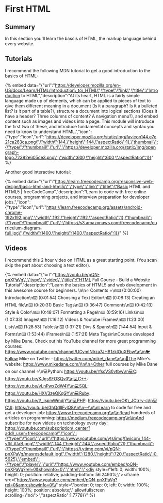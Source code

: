 # First HTML

## Summary

In this section you'll learn the bascis of HTML, the markup language behind every website.

## Tutorials

I recommend the following MDN tutorial to get a good introduction to the basics of HTML:

{% embed data="{\"url\":\"https://developer.mozilla.org/en-US/docs/Learn/HTML/Introduction\_to\_HTML\",\"type\":\"link\",\"title\":\"Introduction to HTML\",\"description\":\"At its heart, HTML is a fairly simple language made up of elements, which can be applied to pieces of text to give them different meaning in a document \(Is it a paragraph? Is it a bulleted list? Is it part of a table?\), structure a document into logical sections \(Does it have a header? Three columns of content? A navigation menu?\), and embed content such as images and videos into a page. This module will introduce the first two of these, and introduce fundamental concepts and syntax you need to know to understand HTML.\",\"icon\":{\"type\":\"icon\",\"url\":\"https://developer.mozilla.org/static/img/favicon144.e7e21ca263ca.png\",\"width\":144,\"height\":144,\"aspectRatio\":1},\"thumbnail\":{\"type\":\"thumbnail\",\"url\":\"https://developer.mozilla.org/static/img/opengraph-logo.72382e605ce3.png\",\"width\":600,\"height\":600,\"aspectRatio\":1}}" %}

Another good interactive tutorial:

{% embed data="{\"url\":\"https://learn.freecodecamp.org/responsive-web-design/basic-html-and-html5/\",\"type\":\"link\",\"title\":\"Basic HTML and HTML5 \| freeCodeCamp\",\"description\":\"Learn to code with free online courses, programming projects, and interview preparation for developer jobs.\",\"icon\":{\"type\":\"icon\",\"url\":\"https://learn.freecodecamp.org/assets/android-chrome-192x192.png\",\"width\":192,\"height\":192,\"aspectRatio\":1},\"thumbnail\":{\"type\":\"thumbnail\",\"url\":\"https://s3.amazonaws.com/freecodecamp/curriculum-diagram-full.jpg\",\"width\":1400,\"height\":1400,\"aspectRatio\":1}}" %}

## Videos

I recommend this 2 hour video on HTML as a great starting point. \(You scan skip the part about choosing a text editor\).

{% embed data="{\"url\":\"https://youtu.be/pQN-pnXPaVg\",\"type\":\"video\",\"title\":\"HTML Full Course - Build a Website Tutorial\",\"description\":\"Learn the basics of HTML5 and web development in this awesome course for beginners. \\n\\n⭐️ Contents ⭐️\\n⌨️ \(0:00:00\) Introduction\\n⌨️ \(0:01:54\) Choosing a Text Editor\\n⌨️ \(0:08:13\) Creating an HTML file\\n⌨️ \(0:20:31\) Basic Tags\\n⌨️ \(0:36:47\) Comments\\n⌨️ \(0:42:13\) Style & Color\\n⌨️ \(0:48:07\) Formatting a Page\\n⌨️ \(0:59:16\) Links\\n⌨️ \(1:07:33\) Images\\n⌨️ \(1:16:12\) Videos & Youtube iFrames\\n⌨️ \(1:23:00\) Lists\\n⌨️ \(1:28:53\) Tables\\n⌨️ \(1:37:21\) Divs & Spans\\n⌨️ \(1:44:54\) Input & Forms\\n⌨️ \(1:53:44\) iFrames\\n⌨️ \(1:57:21\) Meta Tags\\n\\nCourse developed by Mike Dane. Check out his YouTube channel for more great programming courses: https://www.youtube.com/channel/UCvmINlrza7JHB1zkIOuXEbw\\n\\n🐦Follow Mike on Twitter - https://twitter.com/mike\_dane\\n\\n🔗The Mike\'s website: https://www.mikedane.com/\\n\\n⭐️Other full courses by Mike Dane on our channel ⭐️\\n💻Python: https://youtu.be/rfscVS0vtbw\\n💻C: https://youtu.be/KJgsSFOSQv0\\n💻C++: https://youtu.be/vLnPwxZdW4Y\\n💻SQL: https://youtu.be/HXV3zeQKqGY\\n💻Ruby: https://youtu.be/t\_ispmWmdjY\\n💻PHP: https://youtu.be/OK\_JCtrrv-c\\n💻C\#: https://youtu.be/GhQdlIFylQ8\\n\\n--\\n\\nLearn to code for free and get a developer job: https://www.freecodecamp.org\\n\\nRead hundreds of articles on programming: https://medium.freecodecamp.org\\n\\nAnd subscribe for new videos on technology every day: https://youtube.com/subscription\_center?add\_user=freecodecamp\",\"icon\":{\"type\":\"icon\",\"url\":\"https://www.youtube.com/yts/img/favicon\_144-vfliLAfaB.png\",\"width\":144,\"height\":144,\"aspectRatio\":1},\"thumbnail\":{\"type\":\"thumbnail\",\"url\":\"https://i.ytimg.com/vi/pQN-pnXPaVg/maxresdefault.jpg\",\"width\":1280,\"height\":720,\"aspectRatio\":0.5625},\"embed\":{\"type\":\"player\",\"url\":\"https://www.youtube.com/embed/pQN-pnXPaVg?rel=0&showinfo=0\",\"html\":\"<div style=\\\"left: 0; width: 100%; height: 0; position: relative; padding-bottom: 56.2493%;\\\"><iframe src=\\\"https://www.youtube.com/embed/pQN-pnXPaVg?rel=0&amp;showinfo=0\\\" style=\\\"border: 0; top: 0; left: 0; width: 100%; height: 100%; position: absolute;\\\" allowfullscreen scrolling=\\\"no\\\"></iframe></div>\",\"aspectRatio\":1.7778}}" %}

